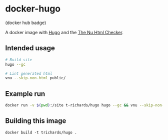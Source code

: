 # docker-hugo

(docker hub badge)

A docker image with [Hugo][hugo] and the [The Nu Html Checker][vnu].

## Intended usage

```bash
# Build site
hugo --gc

# Lint generated html
vnu --skip-non-html public/
```

## Example run

```bash
docker run -v $(pwd):/site t-richards/hugo hugo --gc && vnu --skip-non-html public/
```

## Building this image

```
docker build -t trichards/hugo .
```

[hugo]: https://github.com/gohugoio/hugo
[vnu]: https://github.com/validator/validator
